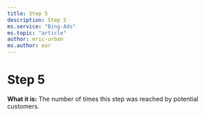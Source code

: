 ```yaml
---
title: Step 5
description: Step 5
ms.service: "Bing-Ads"
ms.topic: "article"
author: eric-urban
ms.author: eur
---
```


# Step 5

**What it is:**     The number of times this step was reached by potential customers.


